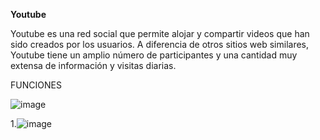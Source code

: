 **Youtube**

Youtube es una red social que permite alojar y compartir videos que han sido creados por los usuarios. A diferencia de otros sitios web similares, Youtube tiene un amplio número de participantes y una cantidad muy extensa de información y visitas diarias.

FUNCIONES

![image](https://user-images.githubusercontent.com/82129353/137569198-7c39a19a-5dc6-4813-a0d4-da35861584bb.png)





1.![image](https://user-images.githubusercontent.com/87036389/137569023-2b8c19e5-7854-46a9-a552-102adf9141d0.png)
